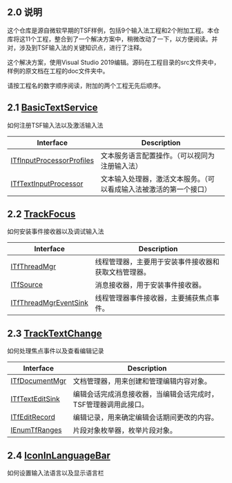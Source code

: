 ## 2.0 说明

这个仓库是源自微软早期的TSF样例，包括9个输入法工程和2个附加工程。本仓库将这11个工程，整合到了一个解决方案中，稍微改动了一下，以方便阅读。并对，涉及到TSF输入法的关键知识点，进行了注释。

这个解决方案，使用Visual Studio 2019编辑。源码在工程目录的src文件夹中，样例的原文档在工程的doc文件夹中。

请按工程名的数字顺序阅读，附加的两个工程无先后顺序。

## 2.1 [BasicTextService](https://github.com/ChineseInputMethod/TSFexample/tree/master/1BasicTextService)

如何注册TSF输入法以及激活输入法

Interface						|Description
-|-
[ITfInputProcessorProfiles][1]	|文本服务语言配置操作。（可以视同为注册输入法）
[ITfTextInputProcessor][2]		|文本输入处理器，激活文本服务。（可以看成输入法被激活的第一个接口）

## 2.2 [TrackFocus](https://github.com/ChineseInputMethod/TSFexample/tree/master/2TrackFocus)

如何安装事件接收器以及调试输入法

Interface					|Description
-|-
[ITfThreadMgr][3]			|线程管理器，主要用于安装事件接收器和获取文档管理器。
[ITfSource][4]				|消息接收器，用于安装事件接收器。
[ITfThreadMgrEventSink][5]	|线程管理器事件接收器，主要捕获焦点事件。

## 2.3 [TrackTextChange](https://github.com/ChineseInputMethod/TSFexample/tree/master/3TrackTextChange)

如何处理焦点事件以及查看编辑记录

Interface				|Description
-|-
[ITfDocumentMgr][6]		|文档管理器，用来创建和管理编辑内容对象。
[ITfTextEditSink][7]	|编辑会话完成消息接收器，当编辑会话完成时，TSF管理器调用此接口。
[ITfEditRecord][8]		|编辑记录，用来确定编辑会话期间更改的内容。
[IEnumTfRanges][9]		|片段对象枚举器，枚举片段对象。

## 2.4 [IconInLanguageBar](https://github.com/ChineseInputMethod/TSFexample/tree/master/4IconInLanguageBar)

如何设置输入法语言以及显示语言栏

[1]: https://github.com/ChineseInputMethod/TextServicesFramework/blob/master/Reference/Interfaces/TSFmanager/ITfInputProcessorProfiles.md
[2]: https://github.com/ChineseInputMethod/TextServicesFramework/blob/master/Reference/Interfaces/TextService/ITfTextInputProcessor.md
[3]: https://github.com/ChineseInputMethod/TextServicesFramework/blob/master/Reference/Interfaces/TSFmanager/ITfThreadMgr.md
[4]: https://github.com/ChineseInputMethod/TextServicesFramework/blob/master/Reference/Interfaces/TSFmanager/ITfSource.md
[5]: https://github.com/ChineseInputMethod/TextServicesFramework/blob/master/Reference/Interfaces/TextService/ITfThreadMgrEventSink.md
[6]: https://github.com/ChineseInputMethod/TextServicesFramework/blob/master/Reference/Interfaces/TSFmanager/ITfDocumentMgr.md
[7]: https://github.com/ChineseInputMethod/TextServicesFramework/blob/master/Reference/Interfaces/TextService/ITfTextEditSink.md
[8]: https://github.com/ChineseInputMethod/TextServicesFramework/blob/master/Reference/Interfaces/TSFmanager/ITfEditRecord.md
[9]: https://github.com/ChineseInputMethod/TextServicesFramework/blob/master/Reference/Interfaces/TSFmanager/IEnumTfRanges.md